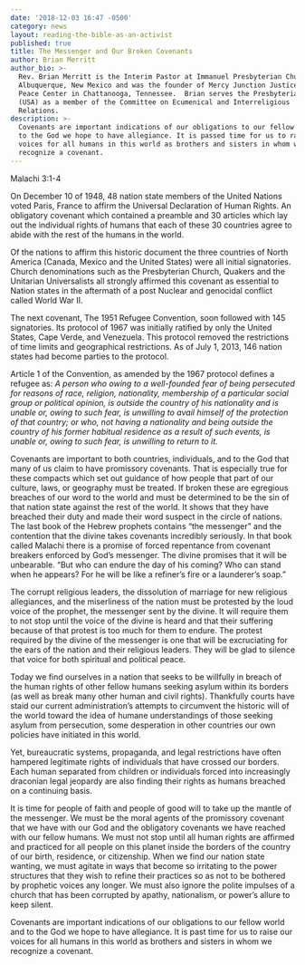 ```yaml
---
date: '2018-12-03 16:47 -0500'
category: news
layout: reading-the-bible-as-an-activist
published: true
title: The Messenger and Our Broken Covenants
author: Brian Merritt
author_bio: >-
  Rev. Brian Merritt is the Interim Pastor at Immanuel Presbyterian Church in
  Albuquerque, New Mexico and was the founder of Mercy Junction Justice and
  Peace Center in Chattanooga, Tennessee.  Brian serves the Presbyterian Church
  (USA) as a member of the Committee on Ecumenical and Interreligious
  Relations. 
description: >-
  Covenants are important indications of our obligations to our fellow world and
  to the God we hope to have allegiance. It is passed time for us to raise our
  voices for all humans in this world as brothers and sisters in whom we
  recognize a covenant.
---
```


Malachi 3:1-4

On December 10 of 1948, 48 nation state members of the United Nations voted Paris, France to affirm the Universal Declaration of Human Rights. An obligatory covenant which contained a preamble and 30 articles which lay out the individual rights of humans that each of these 30 countries agree to abide with the rest of the humans in the world. 

Of the nations to affirm this historic document the three countries of North America (Canada, Mexico and the United States) were all initial signatories.  Church denominations such as the Presbyterian Church, Quakers and the Unitarian Universalists all strongly affirmed this covenant as essential to Nation states in the aftermath of a post Nuclear and genocidal conflict called World War II. 

The next covenant, The 1951 Refugee Convention, soon followed with 145 signatories.  Its protocol of 1967 was initially ratified by only the United States, Cape Verde, and Venezuela. This protocol removed the restrictions of time limits and geographical restrictions. As of July 1, 2013, 146 nation states had become parties to the protocol. 

Article 1 of the Convention, as amended by the 1967 protocol defines a refugee as: 
_A person who owing to a well-founded fear of being persecuted for reasons of race, religion, nationality, membership of a particular social group or political opinion, is outside the country of his nationality and is unable or, owing to such fear, is unwilling to avail himself of the protection of that country; or who, not having a nationality and being outside the country of his former habitual residence as a result of such events, is unable or, owing to such fear, is unwilling to return to it._

Covenants are important to both countries, individuals, and to the God that many of us claim to have promissory covenants. That is especially true for these compacts which set out guidance of how people that part of our culture, laws, or geography must be treated. If broken these are egregious breaches of our word to the world and must be determined to be the sin of that nation state against the rest of the world. It shows that they have breached their duty and made their word suspect in the circle of nations. 
The last book of the Hebrew prophets contains “the messenger” and the contention that the divine takes covenants incredibly seriously. In that book called Malachi there is a promise of forced repentance from covenant breakers enforced by God’s messenger. The divine promises that it will be unbearable. “But who can endure the day of his coming? Who can stand when he appears? For he will be like a refiner’s fire or a launderer’s soap.” 

The corrupt religious leaders, the dissolution of marriage for new religious allegiances, and the miserliness of the nation must be protested by the loud voice of the prophet, the messenger sent by the divine. It will require them to not stop until the voice of the divine is heard and that their suffering because of that protest is too much for them to endure. The protest required by the divine of the messenger is one that will be excruciating for the ears of the nation and their religious leaders. They will be glad to silence that voice for both spiritual and political peace. 

Today we find ourselves in a nation that seeks to be willfully in breach of the human rights of other fellow humans seeking asylum within its borders (as well as break many other human and civil rights). Thankfully courts have staid our current administration’s attempts to circumvent the historic will of the world toward the idea of humane understandings of those seeking asylum from persecution, some desperation in other countries our own policies have initiated in this world. 

Yet, bureaucratic systems, propaganda, and legal restrictions have often hampered legitimate rights of individuals that have crossed our borders. Each human separated from children or individuals forced into increasingly draconian legal jeopardy are also finding their rights as humans breached on a continuing basis. 

It is time for people of faith and people of good will to take up the mantle of the messenger. We must be the moral agents of the promissory covenant that we have with our God and the obligatory covenants we have reached with our fellow humans. We must not stop until all human rights are affirmed and practiced for all people on this planet inside the borders of the country of our birth, residence, or citizenship. When we find our nation state wanting, we must agitate in ways that become so irritating to the power structures that they wish to refine their practices so as not to be bothered by prophetic voices any longer. We must also ignore the polite impulses of a church that has been corrupted by apathy, nationalism, or power’s allure to keep silent. 

Covenants are important indications of our obligations to our fellow world and to the God we hope to have allegiance. It is past time for us to raise our voices for all humans in this world as brothers and sisters in whom we recognize a covenant.
